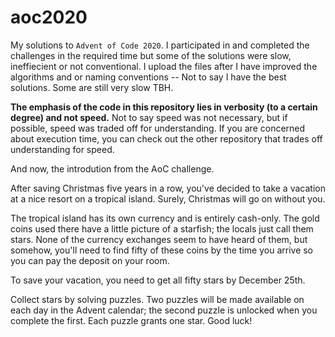 # aoc2020

My solutions to `Advent of Code 2020`. 
I participated in and completed the challenges in the required time but some of the solutions were slow, ineffiecient or not conventional.
I upload the files after I have improved the algorithms and or naming conventions -- Not to say I have the best solutions. Some are still very slow TBH.


**The emphasis of the code in this repository lies in verbosity (to a certain degree) and not speed.**
Not to say speed was not necessary, but if possible, speed was traded off for understanding.
If you are concerned about execution time, you can check out the other repository that trades off understanding for speed.


And now, the introdution from the AoC challenge.

After saving Christmas five years in a row, you've decided to take a vacation at a nice resort on a tropical island. Surely, Christmas will go on without you.

The tropical island has its own currency and is entirely cash-only. The gold coins used there have a little picture of a starfish; the locals just call them stars. None of the currency exchanges seem to have heard of them, but somehow, you'll need to find fifty of these coins by the time you arrive so you can pay the deposit on your room.

To save your vacation, you need to get all fifty stars by December 25th.

Collect stars by solving puzzles. Two puzzles will be made available on each day in the Advent calendar; the second puzzle is unlocked when you complete the first. Each puzzle grants one star. Good luck!


